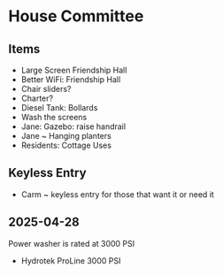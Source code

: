 # House Committee


## Items

* Large Screen Friendship Hall
* Better WiFi: Friendship Hall
* Chair sliders?
* Charter?
* Diesel Tank: Bollards
* Wash the screens
* Jane: Gazebo: raise handrail 
* Jane ~ Hanging planters
* Residents: Cottage Uses

## Keyless Entry

* Carm ~ keyless entry for those that want it or need it

## 2025-04-28

Power washer is rated at 3000 PSI

* Hydrotek ProLine 3000 PSI